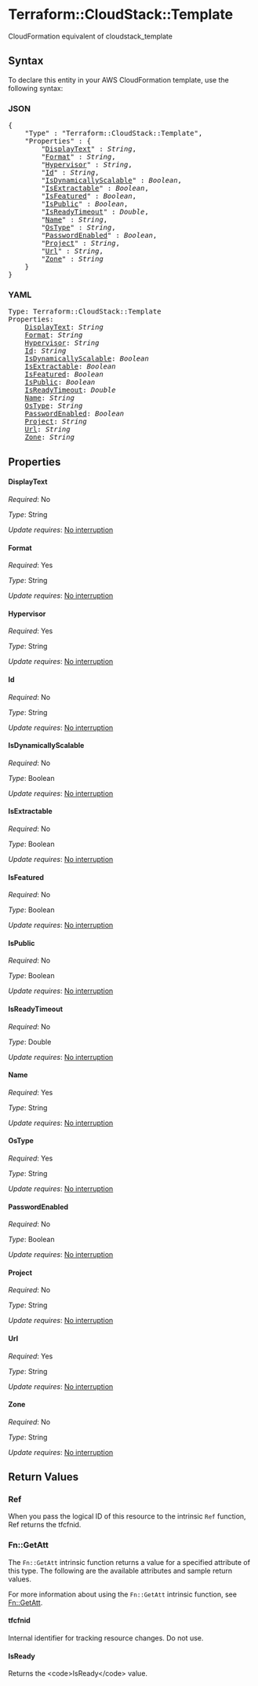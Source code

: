 # Terraform::CloudStack::Template

CloudFormation equivalent of cloudstack_template

## Syntax

To declare this entity in your AWS CloudFormation template, use the following syntax:

### JSON

<pre>
{
    "Type" : "Terraform::CloudStack::Template",
    "Properties" : {
        "<a href="#displaytext" title="DisplayText">DisplayText</a>" : <i>String</i>,
        "<a href="#format" title="Format">Format</a>" : <i>String</i>,
        "<a href="#hypervisor" title="Hypervisor">Hypervisor</a>" : <i>String</i>,
        "<a href="#id" title="Id">Id</a>" : <i>String</i>,
        "<a href="#isdynamicallyscalable" title="IsDynamicallyScalable">IsDynamicallyScalable</a>" : <i>Boolean</i>,
        "<a href="#isextractable" title="IsExtractable">IsExtractable</a>" : <i>Boolean</i>,
        "<a href="#isfeatured" title="IsFeatured">IsFeatured</a>" : <i>Boolean</i>,
        "<a href="#ispublic" title="IsPublic">IsPublic</a>" : <i>Boolean</i>,
        "<a href="#isreadytimeout" title="IsReadyTimeout">IsReadyTimeout</a>" : <i>Double</i>,
        "<a href="#name" title="Name">Name</a>" : <i>String</i>,
        "<a href="#ostype" title="OsType">OsType</a>" : <i>String</i>,
        "<a href="#passwordenabled" title="PasswordEnabled">PasswordEnabled</a>" : <i>Boolean</i>,
        "<a href="#project" title="Project">Project</a>" : <i>String</i>,
        "<a href="#url" title="Url">Url</a>" : <i>String</i>,
        "<a href="#zone" title="Zone">Zone</a>" : <i>String</i>
    }
}
</pre>

### YAML

<pre>
Type: Terraform::CloudStack::Template
Properties:
    <a href="#displaytext" title="DisplayText">DisplayText</a>: <i>String</i>
    <a href="#format" title="Format">Format</a>: <i>String</i>
    <a href="#hypervisor" title="Hypervisor">Hypervisor</a>: <i>String</i>
    <a href="#id" title="Id">Id</a>: <i>String</i>
    <a href="#isdynamicallyscalable" title="IsDynamicallyScalable">IsDynamicallyScalable</a>: <i>Boolean</i>
    <a href="#isextractable" title="IsExtractable">IsExtractable</a>: <i>Boolean</i>
    <a href="#isfeatured" title="IsFeatured">IsFeatured</a>: <i>Boolean</i>
    <a href="#ispublic" title="IsPublic">IsPublic</a>: <i>Boolean</i>
    <a href="#isreadytimeout" title="IsReadyTimeout">IsReadyTimeout</a>: <i>Double</i>
    <a href="#name" title="Name">Name</a>: <i>String</i>
    <a href="#ostype" title="OsType">OsType</a>: <i>String</i>
    <a href="#passwordenabled" title="PasswordEnabled">PasswordEnabled</a>: <i>Boolean</i>
    <a href="#project" title="Project">Project</a>: <i>String</i>
    <a href="#url" title="Url">Url</a>: <i>String</i>
    <a href="#zone" title="Zone">Zone</a>: <i>String</i>
</pre>

## Properties

#### DisplayText

_Required_: No

_Type_: String

_Update requires_: [No interruption](https://docs.aws.amazon.com/AWSCloudFormation/latest/UserGuide/using-cfn-updating-stacks-update-behaviors.html#update-no-interrupt)

#### Format

_Required_: Yes

_Type_: String

_Update requires_: [No interruption](https://docs.aws.amazon.com/AWSCloudFormation/latest/UserGuide/using-cfn-updating-stacks-update-behaviors.html#update-no-interrupt)

#### Hypervisor

_Required_: Yes

_Type_: String

_Update requires_: [No interruption](https://docs.aws.amazon.com/AWSCloudFormation/latest/UserGuide/using-cfn-updating-stacks-update-behaviors.html#update-no-interrupt)

#### Id

_Required_: No

_Type_: String

_Update requires_: [No interruption](https://docs.aws.amazon.com/AWSCloudFormation/latest/UserGuide/using-cfn-updating-stacks-update-behaviors.html#update-no-interrupt)

#### IsDynamicallyScalable

_Required_: No

_Type_: Boolean

_Update requires_: [No interruption](https://docs.aws.amazon.com/AWSCloudFormation/latest/UserGuide/using-cfn-updating-stacks-update-behaviors.html#update-no-interrupt)

#### IsExtractable

_Required_: No

_Type_: Boolean

_Update requires_: [No interruption](https://docs.aws.amazon.com/AWSCloudFormation/latest/UserGuide/using-cfn-updating-stacks-update-behaviors.html#update-no-interrupt)

#### IsFeatured

_Required_: No

_Type_: Boolean

_Update requires_: [No interruption](https://docs.aws.amazon.com/AWSCloudFormation/latest/UserGuide/using-cfn-updating-stacks-update-behaviors.html#update-no-interrupt)

#### IsPublic

_Required_: No

_Type_: Boolean

_Update requires_: [No interruption](https://docs.aws.amazon.com/AWSCloudFormation/latest/UserGuide/using-cfn-updating-stacks-update-behaviors.html#update-no-interrupt)

#### IsReadyTimeout

_Required_: No

_Type_: Double

_Update requires_: [No interruption](https://docs.aws.amazon.com/AWSCloudFormation/latest/UserGuide/using-cfn-updating-stacks-update-behaviors.html#update-no-interrupt)

#### Name

_Required_: Yes

_Type_: String

_Update requires_: [No interruption](https://docs.aws.amazon.com/AWSCloudFormation/latest/UserGuide/using-cfn-updating-stacks-update-behaviors.html#update-no-interrupt)

#### OsType

_Required_: Yes

_Type_: String

_Update requires_: [No interruption](https://docs.aws.amazon.com/AWSCloudFormation/latest/UserGuide/using-cfn-updating-stacks-update-behaviors.html#update-no-interrupt)

#### PasswordEnabled

_Required_: No

_Type_: Boolean

_Update requires_: [No interruption](https://docs.aws.amazon.com/AWSCloudFormation/latest/UserGuide/using-cfn-updating-stacks-update-behaviors.html#update-no-interrupt)

#### Project

_Required_: No

_Type_: String

_Update requires_: [No interruption](https://docs.aws.amazon.com/AWSCloudFormation/latest/UserGuide/using-cfn-updating-stacks-update-behaviors.html#update-no-interrupt)

#### Url

_Required_: Yes

_Type_: String

_Update requires_: [No interruption](https://docs.aws.amazon.com/AWSCloudFormation/latest/UserGuide/using-cfn-updating-stacks-update-behaviors.html#update-no-interrupt)

#### Zone

_Required_: No

_Type_: String

_Update requires_: [No interruption](https://docs.aws.amazon.com/AWSCloudFormation/latest/UserGuide/using-cfn-updating-stacks-update-behaviors.html#update-no-interrupt)

## Return Values

### Ref

When you pass the logical ID of this resource to the intrinsic `Ref` function, Ref returns the tfcfnid.

### Fn::GetAtt

The `Fn::GetAtt` intrinsic function returns a value for a specified attribute of this type. The following are the available attributes and sample return values.

For more information about using the `Fn::GetAtt` intrinsic function, see [Fn::GetAtt](https://docs.aws.amazon.com/AWSCloudFormation/latest/UserGuide/intrinsic-function-reference-getatt.html).

#### tfcfnid

Internal identifier for tracking resource changes. Do not use.

#### IsReady

Returns the &lt;code&gt;IsReady&lt;/code&gt; value.

